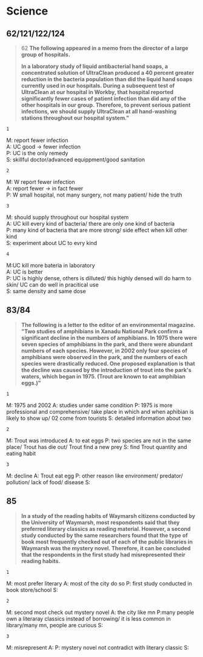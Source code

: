Science
================
62/121/122/124
----------------------
>62
>**The following appeared in a memo from the director of a large group of hospitals.**
>
> **In a laboratory study of liquid antibacterial hand soaps, a concentrated solution of UltraClean produced a 40 percent greater reduction in the bacteria population than did the liquid hand soaps currently used in our hospitals. During a subsequent test of UltraClean at our hospital in Workby, that hospital reported significantly fewer cases of patient infection than did any of the other hospitals in our group. Therefore, to prevent serious patient infections, we should supply UltraClean at all hand-washing stations throughout our hospital system."**

    1
M: report fewer infection  
A: UC good -> fewer infection  
P: UC is the only remedy  
S: skillful doctor/advanced equippment/good sanitation  

    2
M: W report fewer infection  
A: report fewer -> in fact fewer  
P: W small hospital, not many surgery, not many patient/ hide the truth  


    3
M: should supply throughout our hospital system  
A: UC kill every kind of bacteria/ there are only one kind of bacteria   
P: many kind of bacteria that are more strong/ side effect when kill other kind  
S: experiment about UC to evry kind  

    4
M:UC kill more bateria in laboratory  
A: UC is better  
P: UC is highly dense, others is dilluted/ this highly densed will do harm to skin/ UC can do well in pracitical use  
S: same density and same dose   

83/84
----------------------------
>**The following is a letter to the editor of an environmental magazine. 
"Two studies of amphibians in Xanadu National Park confirm a significant decline in the numbers of amphibians. In 1975 there were seven species of amphibians in the park, and there were abundant numbers of each species. However, in 2002 only four species of amphibians were observed in the park, and the numbers of each species were drastically reduced. One proposed explanation is that the decline was caused by the introduction of trout into the park's waters, which began in 1975. (Trout are known to eat amphibian eggs.)"**

    1
M: 1975 and 2002
A: studies under same condition
P: 1975 is more professional and comprehensive/ take place in which and when aphibian is likely to show up/ 02 come from tourists
S: detailed information about two

    2
M: Trout was introduced
A: to eat eggs
P: two species are not in the same place/ Trout has die out/ Trout find a new prey
S: find Trout quantity and eating habit

    3
M: decline
A: Trout eat egg
P: other reason like environment/ predator/ pollution/ lack of food/ disease
S:

85
---
>**In a study of the reading habits of Waymarsh citizens conducted by the University of Waymarsh, most respondents said that they preferred literary classics as reading material. However, a second study conducted by the same researchers found that the type of book most frequently checked out of each of the public libraries in Waymarsh was the mystery novel. Therefore, it can be concluded that the respondents in the first study had misrepresented their reading habits.**

    1
M: most prefer literary
A: most of the city do so
P: first study conducted in book store/school
S:

    2
M: second most check out mystery novel
A: the city like mn
P:many people own a literaray classics instead of borrowing/ it is less common in library/many mn, people are curious
S:

    3
M: misrepresent
A:
P: mystery novel not contradict with literary classic
S:
<!--stackedit_data:
eyJoaXN0b3J5IjpbLTIwNzY5NzAyMjYsLTY3MDU4OTIwMl19
-->